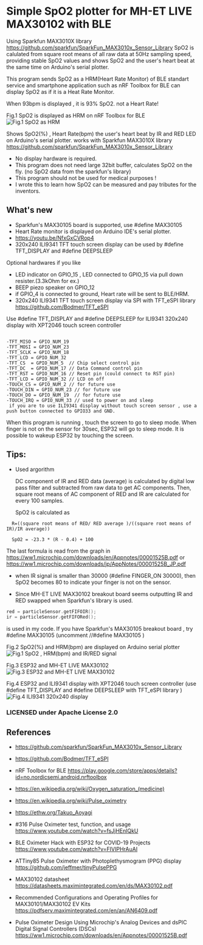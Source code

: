 
# Simple SpO2 plotter for MH-ET LIVE MAX30102 with BLE

Using Sparkfun MAX3010X library https://github.com/sparkfun/SparkFun_MAX3010x_Sensor_Library SpO2 is calulated from square root means of all raw data at 50Hz sampling speed, providing stable SpO2 values and shows SpO2 and the user's heart beat at the same time on Arduino's serial plotter.

This program sends SpO2 as a HRM(Heart Rate Monitor) of BLE standart service and smartphone application such as nRF Toolbox for BLE can display SpO2 as if it is a Heat Rate Monitor.

When 93bpm is displayed , it is 93% SpO2. not a Heart Rate!

Fig.1 SpO2 is displayed as HRM on nRF Toolbox for BLE
![Fig.1 SpO2 as HRM](BLE-SpO2.png)

Shows SpO2(%) , Heart Rate(bpm) the user's heart beat by IR and RED LED on Arduino's serial plotter.
works with Sparkfun MAX3010X library
  https://github.com/sparkfun/SparkFun_MAX3010x_Sensor_Library
  
- No display hardware is required.
- This program does not need large 32bit buffer, calculates SpO2 on the fly. (no SpO2 data from the sparkfun's library)
- This program should not be used for medical purposes !
- I wrote this to learn how SpO2 can be measured and pay tributes for the inventors.


## What's new
- Sparkfun's MAX30105 board is supported, use #define MAX30105
- Heart Rate monitor is displayed on Arduino IDE's serial plotter.
- https://youtu.be/NfxGxCVRop4
- 320x240 ILI9341 TFT touch screen display can be used by #define TFT_DISPLAY and #define DEEPSLEEP 

Optional hardwares if you like
- LED indicator on GPIO_15 , LED connected to GPIO_15 via pull down resister.(3.3kOhm for ex.)
- BEEP piezo speaker on GPIO_12
- if GPIO_4 is connected to ground, Heart rate will be sent to BLE/HRM.  
- 320x240 ILI9341 TFT touch screen display via SPI with TFT_eSPI library
  https://github.com/Bodmer/TFT_eSPI
  
Use #define TFT_DISPLAY and #define DEEPSLEEP for ILI9341 320x240 display with XPT2046 touch screen controller
```
            
-TFT_MISO = GPIO_NUM_19
-TFT_MOSI = GPIO_NUM_23
-TFT_SCLK = GPIO_NUM_18
-TFT_LCD = GPIO_NUM_32
-TFT_CS  = GPIO_NUM_5  // Chip select control pin
-TFT_DC  = GPIO_NUM_17 // Data Command control pin
-TFT_RST = GPIO_NUM_16 // Reset pin (could connect to RST pin)
-TFT_LCD = GPIO_NUM_32 // LCD on off
-TOUCH_CS = GPIO_NUM_2 // for future use
-TOUCH_DIN = GPIO_NUM_23 // for future use
-TOUCH_DO = GPIO_NUM_19  // for future use
-TOUCH_IRQ = GPIO_NUM_33 // used to power on and sleep
 if you are to use ILI9341 display without touch screen sensor , use a push button connected to GPIO33 and GND.
```
When this program is running , touch the screen to go to sleep mode. 
When finger is not on the sensor for 30sec, ESP32 will go to sleep mode.
It is possible to wakeup ESP32 by touching the screen.

## Tips:
- Used argorithm

  DC component of IR and RED data (average) is calculated by digital low pass filter and subtracted from raw data to get AC components.
  Then, square root means of AC component of RED and IR are calculated for every 100 samples.

  SpO2 is calculated as 
```  
  R=((square root means of RED/ RED average )/((square root means of IR)/IR average)) 
  
  SpO2 = -23.3 * (R - 0.4) + 100
```  
The last formula is read from the graph in https://ww1.microchip.com/downloads/en/Appnotes/00001525B.pdf
or https://ww1.microchip.com/downloads/jp/AppNotes/00001525B_JP.pdf
  


- when IR signal is smaller than 30000 (#define FINGER_ON 30000), then SpO2 becomes 80 to indicate your finger is not on the sensor.

- Since MH-ET LIVE MAX30102 breakout board seems outputting IR and RED swapped when Sparkfun's library is used.
```C
red = particleSensor.getFIFOIR();
ir = particleSensor.getFIFORed();
```
  is used in my code. If you have Sparkfun's MAX30105 breakout board , try #define MAX30105
  (uncomment //#define MAX30105 )



Fig.2 SpO2(%) and HRM(bpm) are displayed on Arduino serial plotter
![Fig.1 SpO2 , HRM(bpm) and IR/RED signal](SpO2andHRM.jpg)

Fig.3 ESP32 and MH-ET LIVE MAX30102
![Fig.3 ESP32 and MH-ET LIVE MAX30102](ESP32-MAX30102.jpg)

Fig.4 ESP32 and ILI9341 display with XPT2046 touch screen controller (use #define TFT_DISPLAY and #define DEEPSLEEP with  TFT_eSPI library )
![Fig.4 ILI9341 320x240 display](TFTversion.jpg)

### LICENSED under Apache License 2.0

## References
- https://github.com/sparkfun/SparkFun_MAX3010x_Sensor_Library
- https://github.com/Bodmer/TFT_eSPI

- nRF Toolbox for BLE https://play.google.com/store/apps/details?id=no.nordicsemi.android.nrftoolbox

- https://en.wikipedia.org/wiki/Oxygen_saturation_(medicine)
- https://en.wikipedia.org/wiki/Pulse_oximetry
- https://ethw.org/Takuo_Aoyagi
- #316 Pulse Oximeter test, function, and usage
  https://www.youtube.com/watch?v=fsJjHEnlQkU
- BLE Oximeter Hack with ESP32 for COVID-19 Projects
  https://www.youtube.com/watch?v=FIVIPHrAuAI
- ATTiny85 Pulse Oximeter with Photoplethysmogram (PPG) display
  https://github.com/jeffmer/tinyPulsePPG

- MAX30102 datasheet
  https://datasheets.maximintegrated.com/en/ds/MAX30102.pdf
- Recommended Configurations and Operating Profiles
  for MAX30101/MAX30102 EV Kits
  https://pdfserv.maximintegrated.com/en/an/AN6409.pdf
- Pulse Oximeter Design Using Microchip's Analog Devices and dsPIC Digital Signal Controllers (DSCs)
  https://ww1.microchip.com/downloads/en/Appnotes/00001525B.pdf
